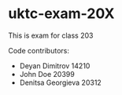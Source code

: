 # uktc-exam-20X

This is exam for class 203

Code contributors:
- Deyan Dimitrov 14210
- John Doe 20399
- Denitsa Georgieva 20312
